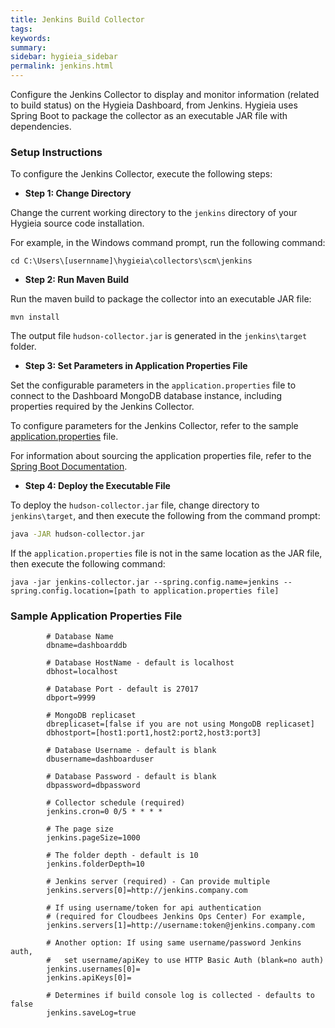 ```yaml
---
title: Jenkins Build Collector
tags:
keywords:
summary:
sidebar: hygieia_sidebar
permalink: jenkins.html
---
```

Configure the Jenkins Collector to display and monitor information (related to build status) on the Hygieia Dashboard, from Jenkins. Hygieia uses Spring Boot to package the collector as an executable JAR file with dependencies.

### Setup Instructions

To configure the Jenkins Collector, execute the following steps:

*   **Step 1: Change Directory**

Change the current working directory to the `jenkins` directory of your Hygieia source code installation.

For example, in the Windows command prompt, run the following command:

```
cd C:\Users\[usernname]\hygieia\collectors\scm\jenkins
```

*   **Step 2: Run Maven Build**

Run the maven build to package the collector into an executable JAR file:

``` 
mvn install
```

The output file `hudson-collector.jar` is generated in the `jenkins\target` folder.

*   **Step 3: Set Parameters in Application Properties File**

Set the configurable parameters in the `application.properties` file to connect to the Dashboard MongoDB database instance, including properties required by the Jenkins Collector.

To configure parameters for the Jenkins Collector, refer to the sample [application.properties](#sample-application-properties-file) file.

For information about sourcing the application properties file, refer to the [Spring Boot Documentation](http://docs.spring.io/spring-boot/docs/current-SNAPSHOT/reference/htmlsingle/#boot-features-external-config-application-property-files).

*   **Step 4: Deploy the Executable File**

To deploy the `hudson-collector.jar` file, change directory to `jenkins\target`, and then execute the following from the command prompt:

```bash
java -JAR hudson-collector.jar
```

If the `application.properties` file is not in the same location as the JAR file, then execute the following command:

```
java -jar jenkins-collector.jar --spring.config.name=jenkins --spring.config.location=[path to application.properties file]
```

### Sample Application Properties File

```properties
		# Database Name
		dbname=dashboarddb

		# Database HostName - default is localhost
		dbhost=localhost

		# Database Port - default is 27017
		dbport=9999

		# MongoDB replicaset
		dbreplicaset=[false if you are not using MongoDB replicaset]
		dbhostport=[host1:port1,host2:port2,host3:port3]

		# Database Username - default is blank
		dbusername=dashboarduser

		# Database Password - default is blank
		dbpassword=dbpassword

		# Collector schedule (required)
		jenkins.cron=0 0/5 * * * *

		# The page size
		jenkins.pageSize=1000

		# The folder depth - default is 10
		jenkins.folderDepth=10

		# Jenkins server (required) - Can provide multiple
		jenkins.servers[0]=http://jenkins.company.com

		# If using username/token for api authentication
		# (required for Cloudbees Jenkins Ops Center) For example,
		jenkins.servers[1]=http://username:token@jenkins.company.com

		# Another option: If using same username/password Jenkins auth,
		#   set username/apiKey to use HTTP Basic Auth (blank=no auth)
		jenkins.usernames[0]=
		jenkins.apiKeys[0]=

		# Determines if build console log is collected - defaults to false
		jenkins.saveLog=true
```
